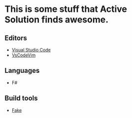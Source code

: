 # This is some stuff that Active Solution finds awesome.

## Editors
- [Visual Studio Code](https://code.visualstudio.com/)
- [VsCodeVim](https://github.com/VSCodeVim/Vim)

## Languages
- F#

## Build tools
- [Fake](https://fake.build/)